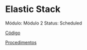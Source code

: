 # Elastic Stack

Módulo: Módulo 2
Status: Scheduled

[Código](Elastic%20Stack%20921b3572a44d4f93b0a18f2a26e7d38d/Co%CC%81digo%201fe4fd4e56dd4178a4b9e866c127b62f.md)

[Procedimentos ](Elastic%20Stack%20921b3572a44d4f93b0a18f2a26e7d38d/Procedimentos%20496d5b67a036489a9b978e52b77a64da.md)